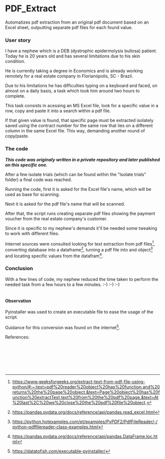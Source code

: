 # PDF_Extract


Automatizes pdf extraction from an original pdf document based on an Excel sheet, outputting separate pdf files for each found value.


### User story

I have a nephew which is a DEB (dystrophic epidermolysis bullosa) patient. Today he is 20 years old and has several limitations due to his skin condition.

He is currently taking a degree in Economics and is already working remotely for a real estate company in Florianópolis, SC - Brazil.

Due to his limitations he has difficulties typing on a keyboard and faced, on almost on a daily basis, a task which took him around two hours to complete.

This task consists in acessing an MS Excel file, look for a specific value in a row, copy and paste it into a search within a pdf file.

If that given value is found, that specific page must be extracted isolately saved using the contract number for the same row that lies on a different column in the same Excel file. This way, demanding another round of copy/paste.

### The code

***This code was originaly written in a private repository and later published on this specific one.***

After a few isolate trials (which can be found within the "Isolate trials" folder) a final code was reached.

Running the code, first it is asked for the Excel file's name, which will be used as base for scanning.

Next it is asked for the pdf file's name that will be scanned.

After that, the script runs creating separate pdf files showing the payment voucher from the real estate company's customer.

Since it is specific to my nephew's demands it'll be needed some tweaking to work with different files.

Internet sources were consulted looking for text extraction from pdf files[^1], converting database into a dataframe[^2], turning a pdf file into and object[^3] and locating specific values from the datafram[^4].

### Conclusion

With a few lines of code, my nephew reduced the time taken to perform the needed task from a few hours to a few minutes. :-) :-) :-)
<br>
<br>
#### Observation

Pyinstaller was used to create an executable file to ease the usage of the script.

Guidance for this conversion was found on the internet[^5].



References:
[^1]: https://www.geeksforgeeks.org/extract-text-from-pdf-file-using-python/#:~:text=pdf%20reader%20object%20has%20function,and%20returns%20the%20page%20object.&text=Page%20object%20has%20function%20extractText,text%20from%20the%20pdf%20page.&text=At%20last%2C%20we%20close%20the%20pdf%20file%20object.
<br>

[^2]: https://pandas.pydata.org/docs/reference/api/pandas.read_excel.html
<br>

[^3]: https://python.hotexamples.com/pt/examples/PyPDF2/PdfFileReader/-/python-pdffilereader-class-examples.html
<br>

[^4]: https://pandas.pydata.org/docs/reference/api/pandas.DataFrame.loc.html
<br>

[^5]: https://datatofish.com/executable-pyinstaller/
<br>


